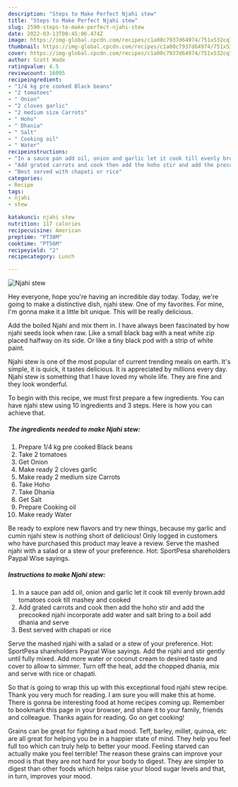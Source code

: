 ```yaml
---
description: "Steps to Make Perfect Njahi stew"
title: "Steps to Make Perfect Njahi stew"
slug: 2590-steps-to-make-perfect-njahi-stew
date: 2022-03-13T00:45:06.474Z
image: https://img-global.cpcdn.com/recipes/c1a00c7937d64974/751x532cq70/njahi-stew-recipe-main-photo.jpg
thumbnail: https://img-global.cpcdn.com/recipes/c1a00c7937d64974/751x532cq70/njahi-stew-recipe-main-photo.jpg
cover: https://img-global.cpcdn.com/recipes/c1a00c7937d64974/751x532cq70/njahi-stew-recipe-main-photo.jpg
author: Scott Wade
ratingvalue: 4.5
reviewcount: 16095
recipeingredient:
- "1/4 kg pre cooked Black beans"
- "2 tomatoes"
- " Onion"
- "2 cloves garlic"
- "2 medium size Carrots"
- " Hoho"
- " Dhania"
- " Salt"
- " Cooking oil"
- " Water"
recipeinstructions:
- "In a sauce pan add oil, onion and garlic let it cook till evenly brown.add tomatoes cook till mashey and cooked"
- "Add grated carrots and cook then add the hoho stir and add the precooked njahi incorporate add water and salt bring to a boil add dhania and serve"
- "Best served with chapati or rice"
categories:
- Recipe
tags:
- njahi
- stew

katakunci: njahi stew 
nutrition: 117 calories
recipecuisine: American
preptime: "PT38M"
cooktime: "PT56M"
recipeyield: "2"
recipecategory: Lunch

---
```



![Njahi stew](https://img-global.cpcdn.com/recipes/c1a00c7937d64974/751x532cq70/njahi-stew-recipe-main-photo.jpg)

Hey everyone, hope you're having an incredible day today. Today, we're going to make a distinctive dish, njahi stew. One of my favorites. For mine, I'm gonna make it a little bit unique. This will be really delicious.

Add the boiled Njahi and mix them in. I have always been fascinated by how njahi seeds look when raw. Like a small black bag with a neat white zip placed halfway on its side. Or like a tiny black pod with a strip of white paint.

Njahi stew is one of the most popular of current trending meals on earth. It's simple, it is quick, it tastes delicious. It is appreciated by millions every day. Njahi stew is something that I have loved my whole life. They are fine and they look wonderful.


To begin with this recipe, we must first prepare a few ingredients. You can have njahi stew using 10 ingredients and 3 steps. Here is how you can achieve that.

<!--inarticleads1-->

##### The ingredients needed to make Njahi stew:

1. Prepare 1/4 kg pre cooked Black beans
1. Take 2 tomatoes
1. Get  Onion
1. Make ready 2 cloves garlic
1. Make ready 2 medium size Carrots
1. Take  Hoho
1. Take  Dhania
1. Get  Salt
1. Prepare  Cooking oil
1. Make ready  Water


Be ready to explore new flavors and try new things, because my garlic and cumin njahi stew is nothing short of delicious! Only logged in customers who have purchased this product may leave a review. Serve the mashed njahi with a salad or a stew of your preference. Hot: SportPesa shareholders Paypal Wise sayings. 

<!--inarticleads2-->

##### Instructions to make Njahi stew:

1. In a sauce pan add oil, onion and garlic let it cook till evenly brown.add tomatoes cook till mashey and cooked
1. Add grated carrots and cook then add the hoho stir and add the precooked njahi incorporate add water and salt bring to a boil add dhania and serve
1. Best served with chapati or rice


Serve the mashed njahi with a salad or a stew of your preference. Hot: SportPesa shareholders Paypal Wise sayings. Add the njahi and stir gently until fully mixed. Add more water or coconut cream to desired taste and cover to allow to simmer. Turn off the heat, add the chopped dhania, mix and serve with rice or chapati. 

So that is going to wrap this up with this exceptional food njahi stew recipe. Thank you very much for reading. I am sure you will make this at home. There is gonna be interesting food at home recipes coming up. Remember to bookmark this page in your browser, and share it to your family, friends and colleague. Thanks again for reading. Go on get cooking!

Grains can be great for fighting a bad mood. Teff, barley, millet, quinoa, etc are all great for helping you be in a happier state of mind. They help you feel full too which can truly help to better your mood. Feeling starved can actually make you feel terrible! The reason these grains can improve your mood is that they are not hard for your body to digest. They are simpler to digest than other foods which helps raise your blood sugar levels and that, in turn, improves your mood.
